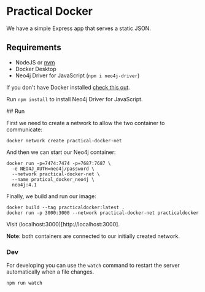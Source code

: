 # Practical Docker

We have a simple Express app that serves a static JSON.

## Requirements

- NodeJS or [nvm](https://nvm.sh)
- Docker Desktop
- Neo4j Driver for JavaScript (`npm i neo4j-driver`)

If you don't have Docker installed [check this out](https://docs.docker.com/docker-for-mac/install/).

Run `npm install` to install Neo4j Driver for JavaScript.

## Run

First we need to create a network to allow the two container to communicate:

```
docker network create practical-docker-net
```

And then we can start our Neo4j container:

```
docker run -p=7474:7474 -p=7687:7687 \
  -e NEO4J_AUTH=neo4j/password \
  --network practical-docker-net \
  --name pratical_docker_neo4j \
  neo4j:4.1
```

Finally, we build and run our image:

```
docker build --tag practicaldocker:latest .
docker run -p 3000:3000 --network practical-docker-net practicaldocker
```

Visit (localhost:3000)[http://localhost:3000].

**Note**: both containers are connected to our initially created network.

### Dev

For developing you can use the `watch` command to restart the server automatically when a file changes.

```
npm run watch
```
